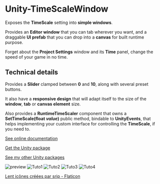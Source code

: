 # Unity-TimeScaleWindow

Exposes the **TimeScale** setting into **simple windows**.

Provides an **Editor window** that you can tab wherever you want, and a draggable **UI prefab** that you can drop into a **canvas** for built runtime purpose.

Forget about the **Project Settings** window and its **Time** panel, change the speed of your game in no time.

## Technical details

Provides a **Slider** clamped between **0** and **10**, along with several preset buttons.

It also have a **responsive design** that will adapt itself to the size of the **window**, **tab** or **canvas element** size.

Also provides a **RuntimeTimeScaler** component that owns a **SetTimeScale(float ***value***)** public method, bindable to **UnityEvents**, that helps implementing your custom interface for controlling the **TimeScale**, if you need to.

[See online documentation](https://kevincastejon.github.io/Unity-TimeScaleWindow/)

[Get the Unity package](https://github.com/kevincastejon/Unity-TimeScaleWindow/releases/latest)

[See my other Unity packages](https://assetstore.unity.com/publishers/46935)

 ![preview](https://kevincastejon.github.io/Unity-TimeScaleWindow/Assets/KevinCastejon/TimeScaleWindow/Documentation/Cover.png)
 ![Tuto1](https://kevincastejon.github.io/Unity-TimeScaleWindow/Assets/KevinCastejon/TimeScaleWindow/Documentation/Tuto1.png)
 ![Tuto2](https://kevincastejon.github.io/Unity-TimeScaleWindow/Assets/KevinCastejon/TimeScaleWindow/Documentation/Tuto2.png)
 ![Tuto3](https://kevincastejon.github.io/Unity-TimeScaleWindow/Assets/KevinCastejon/TimeScaleWindow/Documentation/Tuto3.png)
 ![Tuto4](https://kevincastejon.github.io/Unity-TimeScaleWindow/Assets/KevinCastejon/TimeScaleWindow/Documentation/Tuto4.png)


[Lent icônes créées par srip - Flaticon](https://www.flaticon.com/fr/icones-gratuites/lent)
